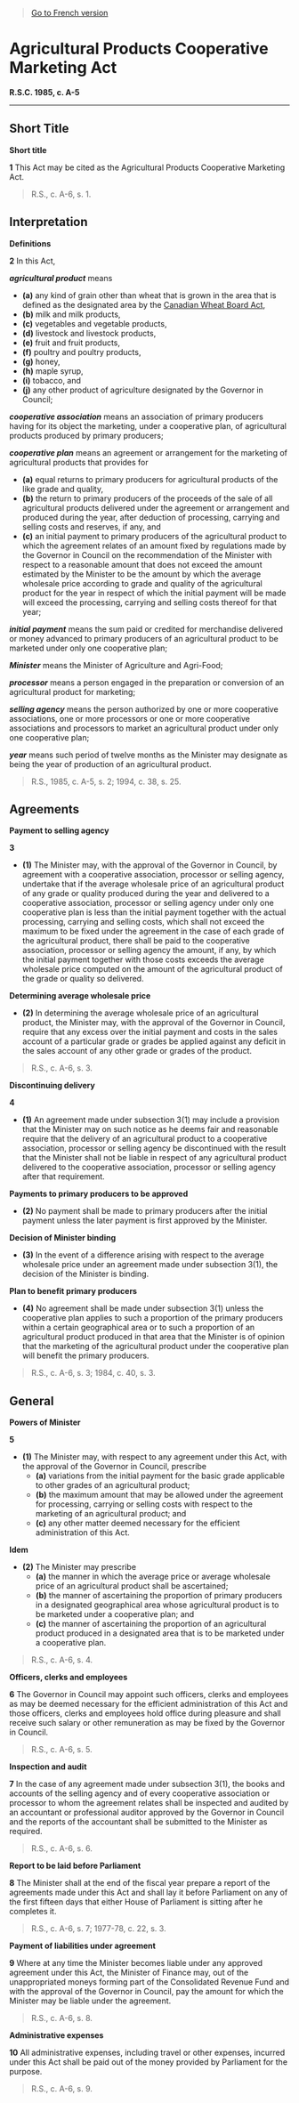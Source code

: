 > [Go to French version](/fr/Lois/Lois%20révisées%20du%20Canada/A/A-5.md)

# Agricultural Products Cooperative Marketing Act

**R.S.C. 1985, c. A-5**


----------



## Short Title



**Short title**

**1** This Act may be cited as the Agricultural Products Cooperative Marketing Act.
> R.S., c. A-6, s. 1.





## Interpretation



**Definitions**

**2** In this Act,

***agricultural product*** means
- **(a)** any kind of grain other than wheat that is grown in the area that is defined as the designated area by the [Canadian Wheat Board Act](/en/Acts/Revised%20Statutes%20of%20Canada/C/C-24.md),
- **(b)** milk and milk products,
- **(c)** vegetables and vegetable products,
- **(d)** livestock and livestock products,
- **(e)** fruit and fruit products,
- **(f)** poultry and poultry products,
- **(g)** honey,
- **(h)** maple syrup,
- **(i)** tobacco, and
- **(j)** any other product of agriculture designated by the Governor in Council;

***cooperative association*** means an association of primary producers having for its object the marketing, under a cooperative plan, of agricultural products produced by primary producers;

***cooperative plan*** means an agreement or arrangement for the marketing of agricultural products that provides for
- **(a)** equal returns to primary producers for agricultural products of the like grade and quality,
- **(b)** the return to primary producers of the proceeds of the sale of all agricultural products delivered under the agreement or arrangement and produced during the year, after deduction of processing, carrying and selling costs and reserves, if any, and
- **(c)** an initial payment to primary producers of the agricultural product to which the agreement relates of an amount fixed by regulations made by the Governor in Council on the recommendation of the Minister with respect to a reasonable amount that does not exceed the amount estimated by the Minister to be the amount by which the average wholesale price according to grade and quality of the agricultural product for the year in respect of which the initial payment will be made will exceed the processing, carrying and selling costs thereof for that year;

***initial payment*** means the sum paid or credited for merchandise delivered or money advanced to primary producers of an agricultural product to be marketed under only one cooperative plan;

***Minister*** means the Minister of Agriculture and Agri-Food;

***processor*** means a person engaged in the preparation or conversion of an agricultural product for marketing;

***selling agency*** means the person authorized by one or more cooperative associations, one or more processors or one or more cooperative associations and processors to market an agricultural product under only one cooperative plan;

***year*** means such period of twelve months as the Minister may designate as being the year of production of an agricultural product.
> R.S., 1985, c. A-5, s. 2; 1994, c. 38, s. 25.





## Agreements



**Payment to selling agency**

**3** 

- **(1)** The Minister may, with the approval of the Governor in Council, by agreement with a cooperative association, processor or selling agency, undertake that if the average wholesale price of an agricultural product of any grade or quality produced during the year and delivered to a cooperative association, processor or selling agency under only one cooperative plan is less than the initial payment together with the actual processing, carrying and selling costs, which shall not exceed the maximum to be fixed under the agreement in the case of each grade of the agricultural product, there shall be paid to the cooperative association, processor or selling agency the amount, if any, by which the initial payment together with those costs exceeds the average wholesale price computed on the amount of the agricultural product of the grade or quality so delivered.

**Determining average wholesale price**

- **(2)** In determining the average wholesale price of an agricultural product, the Minister may, with the approval of the Governor in Council, require that any excess over the initial payment and costs in the sales account of a particular grade or grades be applied against any deficit in the sales account of any other grade or grades of the product.
> R.S., c. A-6, s. 3.





**Discontinuing delivery**

**4** 

- **(1)** An agreement made under subsection 3(1) may include a provision that the Minister may on such notice as he deems fair and reasonable require that the delivery of an agricultural product to a cooperative association, processor or selling agency be discontinued with the result that the Minister shall not be liable in respect of any agricultural product delivered to the cooperative association, processor or selling agency after that requirement.

**Payments to primary producers to be approved**

- **(2)** No payment shall be made to primary producers after the initial payment unless the later payment is first approved by the Minister.

**Decision of Minister binding**

- **(3)** In the event of a difference arising with respect to the average wholesale price under an agreement made under subsection 3(1), the decision of the Minister is binding.

**Plan to benefit primary producers**

- **(4)** No agreement shall be made under subsection 3(1) unless the cooperative plan applies to such a proportion of the primary producers within a certain geographical area or to such a proportion of an agricultural product produced in that area that the Minister is of opinion that the marketing of the agricultural product under the cooperative plan will benefit the primary producers.
> R.S., c. A-6, s. 3; 1984, c. 40, s. 3.





## General



**Powers of Minister**

**5** 

- **(1)** The Minister may, with respect to any agreement under this Act, with the approval of the Governor in Council, prescribe
	- **(a)** variations from the initial payment for the basic grade applicable to other grades of an agricultural product;
	- **(b)** the maximum amount that may be allowed under the agreement for processing, carrying or selling costs with respect to the marketing of an agricultural product; and
	- **(c)** any other matter deemed necessary for the efficient administration of this Act.

**Idem**

- **(2)** The Minister may prescribe
	- **(a)** the manner in which the average price or average wholesale price of an agricultural product shall be ascertained;
	- **(b)** the manner of ascertaining the proportion of primary producers in a designated geographical area whose agricultural product is to be marketed under a cooperative plan; and
	- **(c)** the manner of ascertaining the proportion of an agricultural product produced in a designated area that is to be marketed under a cooperative plan.
> R.S., c. A-6, s. 4.





**Officers, clerks and employees**

**6** The Governor in Council may appoint such officers, clerks and employees as may be deemed necessary for the efficient administration of this Act and those officers, clerks and employees hold office during pleasure and shall receive such salary or other remuneration as may be fixed by the Governor in Council.
> R.S., c. A-6, s. 5.





**Inspection and audit**

**7** In the case of any agreement made under subsection 3(1), the books and accounts of the selling agency and of every cooperative association or processor to whom the agreement relates shall be inspected and audited by an accountant or professional auditor approved by the Governor in Council and the reports of the accountant shall be submitted to the Minister as required.
> R.S., c. A-6, s. 6.





**Report to be laid before Parliament**

**8** The Minister shall at the end of the fiscal year prepare a report of the agreements made under this Act and shall lay it before Parliament on any of the first fifteen days that either House of Parliament is sitting after he completes it.
> R.S., c. A-6, s. 7; 1977-78, c. 22, s. 3.





**Payment of liabilities under agreement**

**9** Where at any time the Minister becomes liable under any approved agreement under this Act, the Minister of Finance may, out of the unappropriated moneys forming part of the Consolidated Revenue Fund and with the approval of the Governor in Council, pay the amount for which the Minister may be liable under the agreement.
> R.S., c. A-6, s. 8.





**Administrative expenses**

**10** All administrative expenses, including travel or other expenses, incurred under this Act shall be paid out of the money provided by Parliament for the purpose.
> R.S., c. A-6, s. 9.



